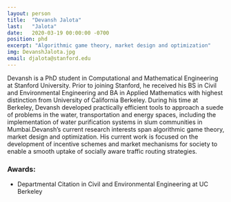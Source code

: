 ```yaml
---
layout: person
title:  "Devansh Jalota"
last:   "Jalota"
date:   2020-03-19 00:00:00 -0700
position: phd
excerpt: "Algorithmic game theory, market design and optimization"
img: DevanshJalota.jpg
email: djalota@stanford.edu
---
```


Devansh is a PhD student in Computational and Mathematical Engineering at Stanford University. Prior to joining Stanford, he received his BS in Civil and Environmental Engineering and BA in Applied Mathematics with highest distinction from University of California Berkeley. During his time at Berkeley, Devansh developed practically efficient tools to approach a suede of problems in the water, transportation and energy spaces, including the implementation of water purification systems in slum communities in Mumbai.Devansh’s current research interests span algorithmic game theory, market design and optimization. His current work is focused on the development of incentive schemes and market mechanisms for society to enable a smooth uptake of socially aware traffic routing strategies.

### Awards:
- Departmental Citation in Civil and Environmental Engineering at UC Berkeley
